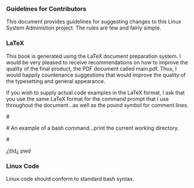 ### Guidelines for Contributors

This document provides guidelines for suggesting changes to this Linux System Administion project. The rules are few and fairly simple.

### LaTeX

This book is generated using the LaTeX document preparation system. I would be very pleased to receive recommendations on how to improve the quality of the final product, the PDF document called main.pdf. Thus, I would happily countenance suggestions that would improve the quality of the  typesetting and general appearance.

If you wish to supply actual code examples in the LaTeX format, I ask that you use the same LaTeX format for the command prompt that I use throughout the document...as well as the pound symbol for comment lines.

<p>&#35;</p>
<p>&#35; An example of a bash command...print the current working directory.</p>
<p>&#35;</p>
<p>&#191;\tld&#191; pwd</p>

### Linux Code

Linux code should conform to standard bash syntax.


